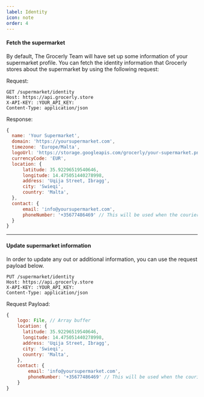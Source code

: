 ```yaml
---
label: Identity
icon: note
order: 4
---
```


#### Fetch the supermarket

By default, The Grocerly Team will have set up some information of your supermarket profile. You can fetch the identity information that Grocerly stores about the supermarket by using the following request:

Request:

```
GET /supermarket/identity
Host: https://api.grocerly.store
X-API-KEY: :YOUR_API_KEY:
Content-Type: application/json
```

Response:

```js
{
  name: 'Your Supermarket',
  domain: 'https://yoursupermarket.com',
  timezone: 'Europe/Malta',
  logoUrl: 'https://storage.googleapis.com/grocerly/your-supermarket.png',
  currencyCode: 'EUR',
  location: {
      latitude: 35.92296519540646,
      longitude: 14.475051440278998,
      address: 'Uqija Street, Ibragg',
      city: 'Swieqi',
      country: 'Malta',
  },
  contact: {
      email: 'info@yoursupermarket.com',
      phoneNumber: '+35677486469' // This will be used when the courier needs to contact the supermarket.
  }
}

```

---

#### Update supermarket information

In order to update any out or additional information, you can use the request payload below.

```
PUT /supermarket/identity
Host: https://api.grocerly.store
X-API-KEY: :YOUR_API_KEY:
Content-Type: application/json
```

Request Payload:

```js
{
    logo: File, // Array buffer
    location: {
      latitude: 35.92296519540646,
      longitude: 14.475051440278998,
      address: 'Uqija Street, Ibragg',
      city: 'Swieqi',
      country: 'Malta',
    },
    contact: {
        email: 'info@yoursupermarket.com',
        phoneNumber: '+35677486469' // This will be used when the courier needs to contact the supermarket.
    }
}
```
